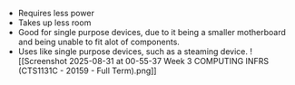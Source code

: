 - Requires less power
- Takes up less room
- Good for single purpose devices, due to it being a smaller motherboard and being unable to fit alot of components.
- Uses like single purpose devices, such as a steaming device.
![[Screenshot 2025-08-31 at 00-55-37 Week 3 COMPUTING INFRS (CTS1131C - 20159 - Full Term).png]]

